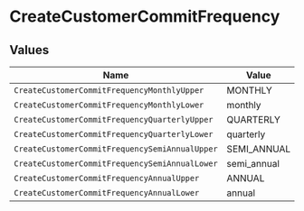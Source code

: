 # CreateCustomerCommitFrequency


## Values

| Name                                           | Value                                          |
| ---------------------------------------------- | ---------------------------------------------- |
| `CreateCustomerCommitFrequencyMonthlyUpper`    | MONTHLY                                        |
| `CreateCustomerCommitFrequencyMonthlyLower`    | monthly                                        |
| `CreateCustomerCommitFrequencyQuarterlyUpper`  | QUARTERLY                                      |
| `CreateCustomerCommitFrequencyQuarterlyLower`  | quarterly                                      |
| `CreateCustomerCommitFrequencySemiAnnualUpper` | SEMI_ANNUAL                                    |
| `CreateCustomerCommitFrequencySemiAnnualLower` | semi_annual                                    |
| `CreateCustomerCommitFrequencyAnnualUpper`     | ANNUAL                                         |
| `CreateCustomerCommitFrequencyAnnualLower`     | annual                                         |